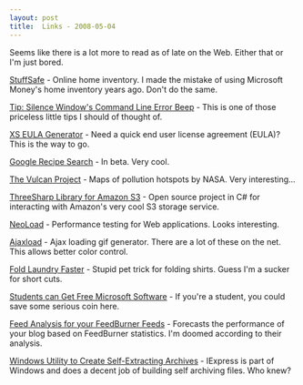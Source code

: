 ```yaml
---
layout: post
title:  Links - 2008-05-04
---
```

Seems like there is a lot more to read as of late on the Web. Either that or I'm just bored.

[StuffSafe](http://www.stuffsafe.com/index.php) - Online home inventory. I made the mistake of using Microsoft Money's home inventory years ago. Don't do the same.

[Tip: Silence Window's Command Line Error Beep](http://lifehacker.com/348271/silence-windows-command-line-error-beep) - This is one of those priceless little tips I should of thought of.

[XS EULA Generator](http://www.xs.fi/static/eula/) - Need a quick end user license agreement (EULA)? This is the way to go.

[Google Recipe Search](http://www.google.com/base/s2?q=marzipan&hl=en&gl=us&sa=X&oi=gb_refinement&ct=title&a_n0=recipes&a_y0=9&a_o0=0&a_n1=Cuisine&a_y1=1&a_n2=Course&a_y2=1) - In beta. Very cool.

[The Vulcan Project](http://www.purdue.edu/eas/carbon/vulcan/plots.html) - Maps of pollution hotspots by NASA. Very interesting...

[ThreeSharp Library for Amazon S3](http://www.codeplex.com/ThreeSharp) - Open source project in C# for interacting with Amazon's very cool S3 storage service.

[NeoLoad](http://www.neotys.com/?_kk=asp%20net%20performance&_kt=5ea286a3-aeae-41be-9866-bbafca25001b&gclid=CJHUrPDI2pICFRkyFQodpFFn-w) - Performance testing for Web applications. Looks interesting.

[Ajaxload](http://www.ajaxload.info/) - Ajax loading gif generator. There are a lot of these on the net. This allows better color control.

[Fold Laundry Faster](http://dmiracle.com/general/one-huge-way-to-save-time-on-laundry/) - Stupid pet trick for folding shirts. Guess I'm a sucker for short cuts.

[Students can Get Free Microsoft Software](http://postworthy.com/Worthy/ex/Microsoft_DreamSpark_Students_Can_Download_Microsoft_Products_For_Free/116.aspx) - If you're a student, you could save some serious coin here.

[Feed Analysis for your FeedBurner Feeds](http://www.blogperfume.com/feed-analysis/) - Forecasts the performance of your blog based on FeedBurner statistics. I'm doomed according to their analysis.

[Windows Utility to Create Self-Extracting Archives](http://lifehacker.com/384658/use-a-built+in-windows-utility-to-create-self+extracting-archives) - IExpress is part of Windows and does a decent job of building self archiving files. Who knew?
